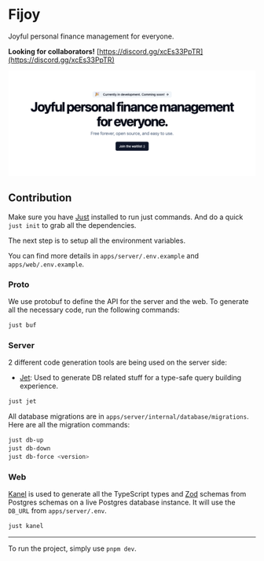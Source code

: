 # Fijoy

Joyful personal finance management for everyone.

**Looking for collaborators!** [https://discord.gg/xcEs33PpTR](https://discord.gg/xcEs33PpTR)

![Fijoy Home](./assets/readme.png)

## Contribution

Make sure you have [Just](https://github.com/casey/just) installed to run just commands.
And do a quick `just init` to grab all the dependencies.

The next step is to setup all the environment variables.

You can find more details in `apps/server/.env.example` and
`apps/web/.env.example`.

### Proto

We use protobuf to define the API for the server and the web.
To generate all the necessary code, run the following commands:

```bash
just buf
```

### Server

2 different code generation tools are being used on the server side:

- [Jet](https://github.com/go-jet/jet): Used to generate DB related stuff for
  a type-safe query building experience.

```bash
just jet
```

All database migrations are in `apps/server/internal/database/migrations`.
Here are all the migration commands:

```bash
just db-up
just db-down
just db-force <version>
```

### Web

[Kanel](https://kristiandupont.github.io/kanel/) is used to generate all the
TypeScript types and [Zod](https://zod.dev/) schemas from Postgres schemas on
a live Postgres database instance. It will use the `DB_URL` from `apps/server/.env`.

```bash
just kanel
```

---

To run the project, simply use `pnpm dev`.
